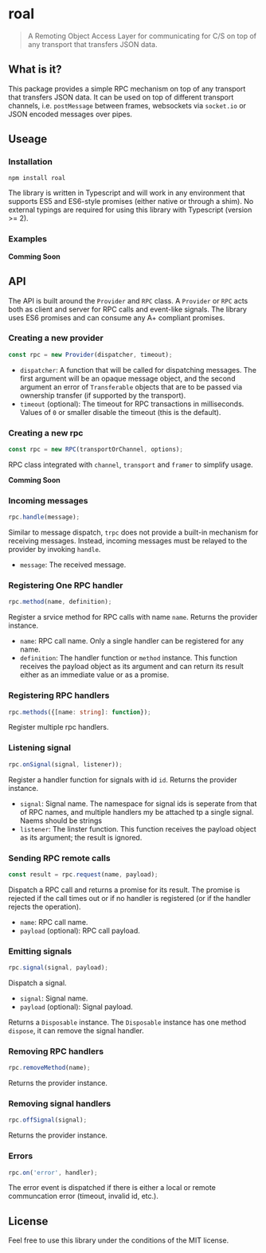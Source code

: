 # roal

> A Remoting Object Access Layer for communicating for C/S on top of any transport that transfers JSON data.

## What is it?

This package provides a simple RPC mechanism on top of any transport that transfers JSON data. It can be used on top of different transport channels, i.e. `postMessage` between frames, websockets via `socket.io` or JSON encoded messages over pipes.

## Useage

### Installation

```shell
npm install roal
```

The library is written in Typescript and will work in any environment that supports ES5 and ES6-style promises (either native or through a shim). No external typings are required for using this library with Typescript (version >= 2).

### Examples

__Comming Soon__

## API

The API is built around the `Provider`  and `RPC` class. A `Provider` or `RPC` acts both as client and server for RPC calls and event-like signals. The library uses ES6 promises and can consume any A+ compliant promises.

### Creating a new provider

```typescript
const rpc = new Provider(dispatcher, timeout);
```

- `dispatcher`: A function that will be called for dispatching messages. The first argument will be an opaque message object, and the second argument an error of `Transferable` objects that are to be passed via ownership
  transfer (if supported by the transport).
- `timeout` (optional): The timeout for RPC transactions in milliseconds. Values of `0` or smaller disable the timeout (this is the default).

### Creating a new rpc

```typescript
const rpc = new RPC(transportOrChannel, options);
```

RPC class integrated with `channel`, `transport` and `framer` to simplify usage.

__Comming Soon__

### Incoming messages

```typescript
rpc.handle(message);
```

Similar to message dispatch, `trpc` does not provide a built-in mechanism for receiving messages. Instead, incoming messages must be relayed to the provider by invoking `handle`.

- `message`: The received message.

### Registering One RPC handler

```typescript
rpc.method(name, definition);
```

Register a srvice method for RPC calls with name `name`. Returns the provider instance.

- `name`: RPC call name. Only a single handler can be registered for any name. 
- `definition`: The handler function or `method` instance. This function receives the payload object as
  its argument and can return its result either as an immediate value or as a promise.

### Registering RPC handlers

```typescript
rpc.methods({[name: string]: function});
```

Register multiple rpc handlers.

### Listening signal

```typescript
rpc.onSignal(signal, listener));
```

Register a handler function for signals with id `id`. Returns the provider instance.

- `signal`: Signal name. The namespace for signal ids is seperate from that of RPC names, and multiple handlers my be attached tp a single signal. Naems should be strings
- `listener`: The linster function. This function receives the payload object as its argument; the result is ignored.

### Sending RPC remote calls

```typescript
const result = rpc.request(name, payload);
```

Dispatch a RPC call and returns a promise for its result. The promise is rejected
if the call times out or if no handler is registered (or if the handler rejects
the operation).

- `name`: RPC call name.
- `payload` (optional): RPC call payload.

### Emitting signals

```typescript
rpc.signal(signal, payload);
```

Dispatch a signal. 

- `signal`: Signal name.
- `payload` (optional): Signal payload.

Returns a `Disposable` instance. The `Disposable` instance has one method `dispose`, it can remove the signal handler.

### Removing RPC handlers

```typescript
rpc.removeMethod(name);
```

Returns the provider instance.

### Removing signal handlers

```typescript
rpc.offSignal(signal);
```

Returns the provider instance.

### Errors

```typescript
rpc.on('error', handler);
```

The error event is dispatched if there is either a local or remote communcation
error (timeout, invalid id, etc.). 

## License

Feel free to use this library under the conditions of the MIT license.

